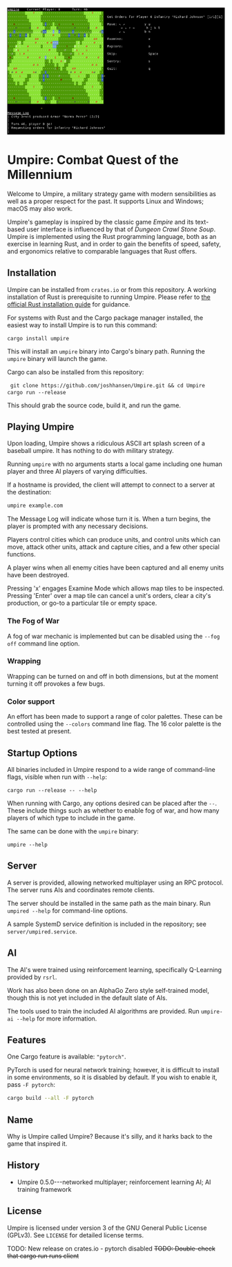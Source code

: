 ![Umpire](/images/Umpire-0.4.png "Umpire")

# Umpire: Combat Quest of the Millennium

Welcome to Umpire, a military strategy game with modern sensibilities as well as
a proper respect for the past. It supports Linux and Windows; macOS may also work.

Umpire's gameplay is inspired by the classic game _Empire_ and its text-based
user interface is influenced by that of _Dungeon Crawl Stone Soup_.
Umpire is implemented using the Rust programming language, both as an exercise
in learning Rust, and in order to gain the benefits of speed, safety, and
ergonomics relative to comparable languages that Rust offers.

## Installation

Umpire can be installed from `crates.io` or from this repository. A working
installation of Rust is prerequisite to running Umpire. Please refer to
[the official Rust installation guide](https://www.rust-lang.org/en-US/install.html)
for guidance.

For systems with Rust and the Cargo package manager installed, the easiest way to
install Umpire is to run this command:

    cargo install umpire

This will install an `umpire` binary into Cargo's binary path. Running the `umpire`
binary will launch the game.

Cargo can also be installed from this repository:

     git clone https://github.com/joshhansen/Umpire.git && cd Umpire
    cargo run --release

This should grab the source code, build it, and run the game.

## Playing Umpire

Upon loading, Umpire shows a ridiculous ASCII art splash screen of a baseball
umpire. It has nothing to do with military strategy.

Running `umpire` with no arguments starts a local game including one human player and three AI players of varying difficulties.

If a hostname is provided, the client will attempt to connect to a server at the destination:

```bash
umpire example.com
```

The Message Log will indicate whose turn it is. When a turn begins,
the player is prompted with any necessary decisions.

Players control cities which can produce units, and control units which can
move, attack other units, attack and capture cities, and a few other special
functions.

A player wins when all enemy cities have been captured and all enemy units have
been destroyed.

Pressing 'x' engages Examine Mode which allows map tiles to be inspected. Pressing 'Enter' over a map tile can cancel a
unit's orders, clear a city's production, or go-to a particular tile or empty space.

### The Fog of War

A fog of war mechanic is implemented but can be disabled using the `--fog off` command line option.

### Wrapping

Wrapping can be turned on and off in both dimensions, but at the moment turning it off provokes a few bugs.

### Color support

An effort has been made to support a range of color palettes. These can be controlled using the `--colors` command line
flag. The 16 color palette is the best tested at present.

## Startup Options

All binaries included in Umpire respond to a wide range of command-line flags, visible when run with `--help`:

    cargo run --release -- --help


When running with Cargo, any options desired can be placed after the `--`. These include things such as
whether to enable fog of war, and how many players of which type to include in the game.

The same can be done with the `umpire` binary:

    umpire --help


## Server

A server is provided, allowing networked multiplayer using an RPC protocol. The server runs AIs and coordinates remote clients.

The server should be installed in the same path as the main binary. Run `umpired --help` for command-line options.

A sample SystemD service definition is included in the repository; see `server/umpired.service`.

## AI

The AI's were trained using reinforcement learning, specifically Q-Learning provided by `rsrl`.

Work has also been done on an AlphaGo Zero style self-trained model, though this is not yet included in the default slate of AIs.

The tools used to train the included AI algorithms are provided. Run `umpire-ai --help` for more information.

## Features

One Cargo feature is available: `"pytorch"`.

PyTorch is used for neural network training; however, it is difficult to install in some environments, so it is disabled by default. If you wish to enable it, pass `-F pytorch`:

```bash
cargo build --all -F pytorch
```

## Name

Why is Umpire called Umpire? Because it's silly, and it harks back to the game
that inspired it.

## History

* Umpire 0.5.0---networked multiplayer; reinforcement learning AI; AI training framework

## License

Umpire is licensed under version 3 of the GNU General Public License (GPLv3).
See `LICENSE` for detailed license terms.


TODO: New release on crates.io - pytorch disabled
~~TODO: Double-check that cargo run runs client~~
